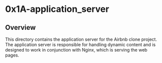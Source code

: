 # 0x1A-application_server
## Overview
This directory contains the application server for the Airbnb clone project. The application server is responsible for handling dynamic content and is designed to work in conjunction with Nginx, which is serving the web pages.